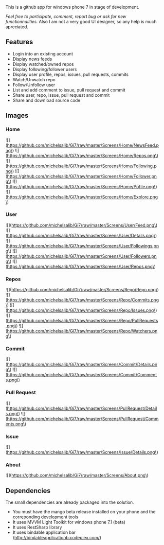 This is a github app for windows phone 7 in stage of development.

*Feel free to participate, comment, report bug or ask for new functionnalities.* Also I am not a very good UI designer, so any help is much apreciated.

## Features
- Login into an existing account
- Display news feeds
- Display watched/owned repos
- Display following/follower users
- Display user profile, repos, issues, pull requests, commits
- Watch/Unwatch repo
- Follow/Unfollow user
- List and add comment to issue, pull request and commit
- Share user, repo, issue, pull request and commit
- Share and download source code

## Images

### Home
![](https://github.com/michelsalib/Gi7/raw/master/Screens/Home/NewsFeed.png\) ![](https://github.com/michelsalib/Gi7/raw/master/Screens/Home/Repos.png\) ![](https://github.com/michelsalib/Gi7/raw/master/Screens/Home/Following.png\) ![](https://github.com/michelsalib/Gi7/raw/master/Screens/Home/Follower.png\) ![](https://github.com/michelsalib/Gi7/raw/master/Screens/Home/Pofile.png\) ![](https://github.com/michelsalib/Gi7/raw/master/Screens/Home/Explore.png\) 

### User
![](https://github.com/michelsalib/Gi7/raw/master/Screens/User/Feed.png\) ![](https://github.com/michelsalib/Gi7/raw/master/Screens/User/Details.png\) ![](https://github.com/michelsalib/Gi7/raw/master/Screens/User/Followings.png\) ![](https://github.com/michelsalib/Gi7/raw/master/Screens/User/Followers.png\) ![](https://github.com/michelsalib/Gi7/raw/master/Screens/User/Repos.png\) 

### Repos
![](https://github.com/michelsalib/Gi7/raw/master/Screens/Repo/Repo.png\) ![](https://github.com/michelsalib/Gi7/raw/master/Screens/Repo/Commits.png\) ![](https://github.com/michelsalib/Gi7/raw/master/Screens/Repo/Issues.png\) ![](https://github.com/michelsalib/Gi7/raw/master/Screens/Repo/PullRequests.png\) ![](https://github.com/michelsalib/Gi7/raw/master/Screens/Repo/Watchers.png\) 

### Commit
![](https://github.com/michelsalib/Gi7/raw/master/Screens/Commit/Details.png\) ![](https://github.com/michelsalib/Gi7/raw/master/Screens/Commit/Comments.png\) 

### Pull Request
![](https://github.com/michelsalib/Gi7/raw/master/Screens/PullRequest/Details.png\) ![](https://github.com/michelsalib/Gi7/raw/master/Screens/PullRequest/Comments.png\) 

### Issue
![](https://github.com/michelsalib/Gi7/raw/master/Screens/Issue/Details.png\) 

### About
![](https://github.com/michelsalib/Gi7/raw/master/Screens/About.png\) 

## Dependencies
The small dependencies are already packaged into the solution.

- You must have the mango beta release installed on your phone and the correponding development tools
- It uses MVVM Light Toolkit for windows phone 7.1 (beta)
- It uses RestSharp library
- It uses bindable application bar (http://bindableapplicationb.codeplex.com/)

